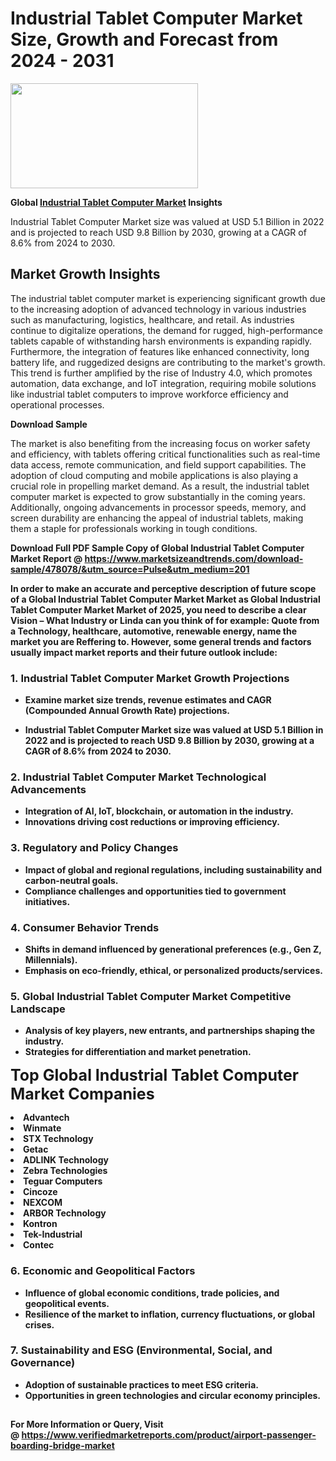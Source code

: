 <H1>Industrial Tablet Computer Market Size, Growth and Forecast from 2024 - 2031</H1><img class="aligncenter size-medium wp-image-584254" src="https://thirdeyenews.in/wp-content/uploads/2024/09/Global-Market-Research-300x168.jpeg" alt="" width="300" height="168" /><p><strong>Global&nbsp;<a href="https://www.marketsizeandtrends.com/download-sample/478078/&amp;utm_source=Pulse&amp;utm_medium=201">Industrial Tablet Computer Market</a> Insights</strong></p><p>Industrial Tablet Computer Market size was valued at USD 5.1 Billion in 2022 and is projected to reach USD 9.8 Billion by 2030, growing at a CAGR of 8.6% from 2024 to 2030.</p><p><h2>Market Growth Insights</h2> <p>The industrial tablet computer market is experiencing significant growth due to the increasing adoption of advanced technology in various industries such as manufacturing, logistics, healthcare, and retail. As industries continue to digitalize operations, the demand for rugged, high-performance tablets capable of withstanding harsh environments is expanding rapidly. Furthermore, the integration of features like enhanced connectivity, long battery life, and ruggedized designs are contributing to the market's growth. This trend is further amplified by the rise of Industry 4.0, which promotes automation, data exchange, and IoT integration, requiring mobile solutions like industrial tablet computers to improve workforce efficiency and operational processes.</p> <p><strong>Download Sample</strong></p> <p>The market is also benefiting from the increasing focus on worker safety and efficiency, with tablets offering critical functionalities such as real-time data access, remote communication, and field support capabilities. The adoption of cloud computing and mobile applications is also playing a crucial role in propelling market demand. As a result, the industrial tablet computer market is expected to grow substantially in the coming years. Additionally, ongoing advancements in processor speeds, memory, and screen durability are enhancing the appeal of industrial tablets, making them a staple for professionals working in tough conditions.</p> <p><strong></p><p><span class=""><strong>Download Full PDF Sample Copy of Global Industrial Tablet Computer Market Report</strong> @ <a href="https://www.marketsizeandtrends.com/download-sample/478078/&amp;utm_source=Pulse&amp;utm_medium=201" target="_blank">https://www.marketsizeandtrends.com/download-sample/478078/&amp;utm_source=Pulse&amp;utm_medium=201</a></span></p><p>In order to make an accurate and perceptive description of future scope of a Global&nbsp;Industrial Tablet Computer Market Market as Global&nbsp;Industrial Tablet Computer Market Market of 2025, you need to describe a clear Vision &ndash; What Industry or Linda can you think of for example: Quote from a Technology, healthcare, automotive, renewable energy, name the market you are Reffering to. However, some general trends and factors usually impact market reports and their future outlook include:</p><h3>1.&nbsp;<strong>Industrial Tablet Computer Market Growth Projections</strong></h3><ul><li>Examine market size trends, revenue estimates and CAGR (Compounded Annual Growth Rate) projections.</li><li><p>Industrial Tablet Computer Market size was valued at USD 5.1 Billion in 2022 and is projected to reach USD 9.8 Billion by 2030, growing at a CAGR of 8.6% from 2024 to 2030.</p></li></ul><h3>2.&nbsp;<strong>Industrial Tablet Computer Market Technological Advancements</strong></h3><ul><li>Integration of AI, IoT, blockchain, or automation in the industry.</li><li>Innovations driving cost reductions or improving efficiency.</li></ul><h3>3.&nbsp;<strong>Regulatory and Policy Changes</strong></h3><ul><li>Impact of global and regional regulations, including sustainability and carbon-neutral goals.</li><li>Compliance challenges and opportunities tied to government initiatives.</li></ul><h3>4.&nbsp;<strong>Consumer Behavior Trends</strong></h3><ul><li>Shifts in demand influenced by generational preferences (e.g., Gen Z, Millennials).</li><li>Emphasis on eco-friendly, ethical, or personalized products/services.</li></ul><h3>5.&nbsp;<strong>Global Industrial Tablet Computer Market Competitive Landscape</strong></h3><ul><li>Analysis of key players, new entrants, and partnerships shaping the industry.</li><li>Strategies for differentiation and market penetration.</li></ul><p data-pm-slice="1 1 []"><span style="color: inherit; font-family: inherit; font-size: 25px;">Top Global Industrial Tablet Computer Market Companies</span></p><div class="" data-test-id=""><p><li>Advantech</li><li> Winmate</li><li> STX Technology</li><li> Getac</li><li> ADLINK Technology</li><li> Zebra Technologies</li><li> Teguar Computers</li><li> Cincoze</li><li> NEXCOM</li><li> ARBOR Technology</li><li> Kontron</li><li> Tek-Industrial</li><li> Contec</li></p></div><h3>6.&nbsp;<strong>Economic and Geopolitical Factors</strong></h3><ul><li>Influence of global economic conditions, trade policies, and geopolitical events.</li><li>Resilience of the market to inflation, currency fluctuations, or global crises.</li></ul><h3>7.&nbsp;<strong>Sustainability and ESG (Environmental, Social, and Governance)</strong></h3><ul><li>Adoption of sustainable practices to meet ESG criteria.</li><li>Opportunities in green technologies and circular economy principles.</li></ul><h2><strong style="font-size: 14px;">For More Information or Query, Visit @&nbsp;</strong><a style="background-color: #ffffff; font-size: 14px;" href="https://www.marketsizeandtrends.com/report/industrial-tablet-computer-market/" target="_blank">https://www.verifiedmarketreports.com/product/airport-passenger-boarding-bridge-market</a></h2>
